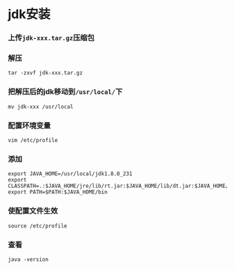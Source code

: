 # jdk安装

### 上传`jdk-xxx.tar.gz`压缩包
### 解压  
`tar -zxvf jdk-xxx.tar.gz`
### 把解压后的jdk移动到`/usr/local/`下  
`mv jdk-xxx /usr/local`
### 配置环境变量  
`vim /etc/profile`
### 添加  
```
export JAVA_HOME=/usr/local/jdk1.8.0_231
export CLASSPATH=.:$JAVA_HOME/jre/lib/rt.jar:$JAVA_HOME/lib/dt.jar:$JAVA_HOME/lib/tools.jar
export PATH=$PATH:$JAVA_HOME/bin
```
### 使配置文件生效  
`source /etc/profile`
### 查看  
 `java -version`
